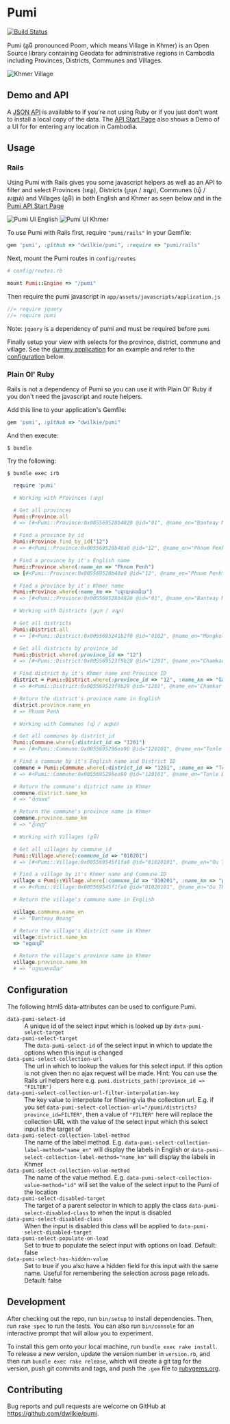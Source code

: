 # Pumi
[![Build Status](https://travis-ci.org/dwilkie/pumi.svg?branch=master)](https://travis-ci.org/dwilkie/pumi)

Pumi (ភូមិ pronounced Poom, which means Village in Khmer) is an Open Source library containing Geodata for administrative regions in Cambodia including Provinces, Districts, Communes and Villages.

![Khmer Village](https://raw.githubusercontent.com/dwilkie/pumi/master/pumi.jpg)

## Demo and API

A [JSON API](https://pumiapp.herokuapp.com) is available to if you're not using Ruby or if you just don't want to install a local copy of the data. The [API Start Page](https://pumiapp.herokuapp.com) also shows a Demo of a UI for for entering any location in Cambodia.

## Usage

### Rails

Using Pumi with Rails gives you some javascript helpers as well as an API to filter and select Provinces (ខេត្ត), Districts (ស្រុក / ខណ្ឌ), Communes (ឃុំ / សង្កាត់) and Villages (ភូមិ) in both English and Khmer as seen below and in the [Pumi API Start Page](https://pumiapp.herokuapp.com)

![Pumi UI English](https://raw.githubusercontent.com/dwilkie/pumi/master/pumi_ui_en.png)
![Pumi UI Khmer](https://raw.githubusercontent.com/dwilkie/pumi/master/pumi_ui_km.png)

To use Pumi with Rails first, require `"pumi/rails"` in your Gemfile:

```ruby
gem 'pumi', :github => "dwilkie/pumi", :require => "pumi/rails"
```

Next, mount the Pumi routes in `config/routes`

```ruby
# config/routes.rb

mount Pumi::Engine => "/pumi"
```

Then require the pumi javascript in `app/assets/javascripts/application.js`

```js
//= require jquery
//= require pumi
```

Note: `jquery` is a dependency of pumi and must be required before `pumi`

Finally setup your view with selects for the province, district, commune and village. See the [dummy application](https://github.com/dwilkie/pumi/blob/master/spec/dummy/app/views/addresses/new.html.erb) for an example and refer to the [configuration](#configuration) below.

### Plain Ol' Ruby

Rails is not a dependency of Pumi so you can use it with Plain Ol' Ruby if you don't need the javascript and route helpers.

Add this line to your application's Gemfile:

```ruby
gem 'pumi', :github => "dwilkie/pumi"
```

And then execute:

    $ bundle

Try the following:

    $ bundle exec irb

```ruby
  require 'pumi'

  # Working with Provinces (ខេត្ត)

  # Get all provinces
  Pumi::Province.all
  # => [#<Pumi::Province:0x005569528b4820 @id="01", @name_en="Banteay Meanchey", @name_km="បន្ទាយមានជ័យ">,...]

  # Find a province by id
  Pumi::Province.find_by_id("12")
  # => #<Pumi::Province:0x005569528b40a0 @id="12", @name_en="Phnom Penh", @name_km="ភ្នំពេញ">

  # Find a province by it's English name
  Pumi::Province.where(:name_en => "Phnom Penh")
  => [#<Pumi::Province:0x005569528b40a0 @id="12", @name_en="Phnom Penh", @name_km="ភ្នំពេញ">]

  # Find a province by it's Khmer name
  Pumi::Province.where(:name_km => "បន្ទាយមានជ័យ")
  # => [#<Pumi::Province:0x005569528b4820 @id="01", @name_en="Banteay Meanchey", @name_km="បន្ទាយមានជ័យ">]

  # Working with Districts (ស្រុក / ខណ្ឌ)

  # Get all districts
  Pumi::District.all
  # => [#<Pumi::District:0x0055695241b2f0 @id="0102", @name_en="Mongkol Borei", @name_km="មង្គលបូរី">, ...]

  # Get all districts by province_id
  Pumi::District.where(:province_id => "12")
  # => [#<Pumi::District:0x005569523f9b28 @id="1201", @name_en="Chamkar Mon", @name_km="ចំការមន">,...]

  # Find district by it's Khmer name and Province ID
  district = Pumi::District.where(:province_id => "12", :name_km => "ចំការមន").first
  # => #<Pumi::District:0x005569523f9b28 @id="1201", @name_en="Chamkar Mon", @name_km="ចំការមន">

  # Return the district's province name in English
  district.province.name_en
  # => Phnom Penh

  # Working with Communes (ឃុំ / សង្កាត់)

  # Get all communes by district_id
  Pumi::Commune.where(:district_id => "1201")
  # => [#<Pumi::Commune:0x0055695296ea90 @id="120101", @name_en="Tonle Basak", @name_km="ទន្លេបាសាក់">,...]

  # Find a commune by it's English name and District ID
  commune = Pumi::Commune.where(:district_id => "1201", :name_en => "Tonle Basak").first
  # => #<Pumi::Commune:0x0055695296ea90 @id="120101", @name_en="Tonle Basak", @name_km="ទន្លេបាសាក់">

  # Return the commune's district name in Khmer
  commune.district.name_km
  # => "ចំការមន"

  # Return the commune's province name in Khmer
  commune.province.name_km
  # => "ភ្នំពេញ"

  # Working with Villages (ភូមិ)

  # Get all villages by commune_id
  Pumi::Village.where(:commune_id => "010201")
  # => [#<Pumi::Village:0x005569545f1fa0 @id="01020101", @name_en="Ou Thum", @name_km="អូរធំ">,...]

  # Find a village by it's Khmer name and Commune ID
  village = Pumi::Village.where(:commune_id => "010201", :name_km => "អូរធំ").first
  # => #<Pumi::Village:0x005569545f1fa0 @id="01020101", @name_en="Ou Thum", @name_km="អូរធំ">

  # Return the village's commune name in English

  village.commune.name_en
  # => "Banteay Neang"

  # Return the village's district name in Khmer
  village.district.name_km
  => "មង្គលបូរី"

  # Return the village's province name in Khmer
  village.province.name_km
  # => "បន្ទាយមានជ័យ"
```

## Configuration

The following html5 data-attributes can be used to configure Pumi.

<dl>
  <dt><code>data-pumi-select-id</code></dt>
  <dd>A unique id of the select input which is looked up by <code>data-pumi-select-target</code></dd>
  <dt><code>data-pumi-select-target</code></dt>
  <dd>The <code>data-pumi-select-id</code> of the select input in which to update the options when this input is changed</dd>
  <dt><code>data-pumi-select-collection-url</code></dt>
  <dd>The url in which to lookup the values for this select input. If this option is not given then no ajax request will be made. Hint: You can use the Rails url helpers here e.g. <code>pumi.districts_path(:province_id => "FILTER")</code></dd>
  <dt><code>data-pumi-select-collection-url-filter-interpolation-key</code></dt>
  <dd>The key value to interpolate for filtering via the collection url. E.g. if you set <code>data-pumi-select-collection-url="/pumi/districts?province_id=FILTER"</code>, then a value of <code>"FILTER"</code> here will replace the collection URL with the value of the select input which this select input is the target of</dd>
  <dt><code>data-pumi-select-collection-label-method</code></dt>
  <dd>The name of the label method. E.g. <code>data-pumi-select-collection-label-method="name_en"</code> will display the labels in English or <code>data-pumi-select-collection-label-method="name_km"</code> will display the labels in Khmer</dd>
  <dt><code>data-pumi-select-collection-value-method</code></dt>
  <dd>The name of the value method. E.g. <code>data-pumi-select-collection-value-method="id"</code> will set the value of the select input to the Pumi of the location</dd>
  <dt><code>data-pumi-select-disabled-target</code></dt>
  <dd>The target of a parent selector in which to apply the class <code>data-pumi-select-disabled-class</code> to when the input is disabled</dd>
  <dt><code>data-pumi-select-disabled-class</code></dt>
  <dd>When the input is disabled this class will be applied to <code>data-pumi-select-disabled-target</code></dd>
  <dt><code>data-pumi-select-populate-on-load</code></dt>
  <dd>Set to true to populate the select input with options on load. Default: false</dd>
  <dt><code>data-pumi-select-has-hidden-value</code></dt>
  <dd>Set to true if you also have a hidden field for this input with the same name. Useful for remembering the selection across page reloads. Default: false</dd>
</dl>

## Development

After checking out the repo, run `bin/setup` to install dependencies. Then, run `rake spec` to run the tests. You can also run `bin/console` for an interactive prompt that will allow you to experiment.

To install this gem onto your local machine, run `bundle exec rake install`. To release a new version, update the version number in `version.rb`, and then run `bundle exec rake release`, which will create a git tag for the version, push git commits and tags, and push the `.gem` file to [rubygems.org](https://rubygems.org).

## Contributing

Bug reports and pull requests are welcome on GitHub at https://github.com/dwilkie/pumi.
